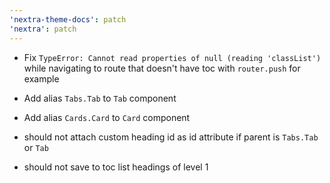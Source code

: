 ```yaml
---
'nextra-theme-docs': patch
'nextra': patch
---
```


- Fix `TypeError: Cannot read properties of null (reading 'classList')` while navigating to route
  that doesn't have toc with `router.push` for example

- Add alias `Tabs.Tab` to `Tab` component

- Add alias `Cards.Card` to `Card` component

- should not attach custom heading id as id attribute if parent is `Tabs.Tab` or `Tab`

- should not save to toc list headings of level 1

